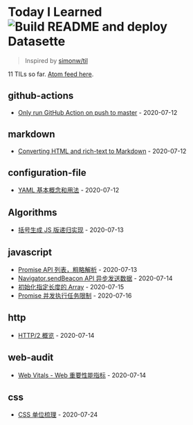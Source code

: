 # Today I Learned ![Build README and deploy Datasette](https://github.com/mopig/til/workflows/Build%20README%20and%20deploy%20Datasette/badge.svg)

> Inspired by [simonw/til](https://github.com/simonw/til)

<!-- count starts -->11<!-- count ends --> TILs so far. <a href="https://til.xiaozhu.dev/til/feed.atom">Atom feed here</a>.

<!-- index starts -->
## github-actions

* [Only run GitHub Action on push to master](https://github.com/mopig/til/blob/master/github-actions/only-master.md) - 2020-07-12

## markdown

* [Converting HTML and rich-text to Markdown](https://github.com/mopig/til/blob/master/markdown/converting-to-markdown.md) - 2020-07-12

## configuration-file

* [YAML 基本概念和用法](https://github.com/mopig/til/blob/master/configuration-file/about-yaml.md) - 2020-07-12

## Algorithms

* [括号生成 JS 版递归实现](https://github.com/mopig/til/blob/master/Algorithms/generate-parentheses.md) - 2020-07-13

## javascript

* [Promise API 列表，粗略解析](https://github.com/mopig/til/blob/master/javascript/promise-api.md) - 2020-07-13
* [Navigator.sendBeacon API 异步发送数据](https://github.com/mopig/til/blob/master/javascript/send-beacon.md) - 2020-07-14
* [初始化指定长度的 Array](https://github.com/mopig/til/blob/master/javascript/init-array.md.md) - 2020-07-15
* [Promise 并发执行任务限制](https://github.com/mopig/til/blob/master/javascript/promise-concurrency.md.md) - 2020-07-16

## http

* [HTTP/2 概览](https://github.com/mopig/til/blob/master/http/http_2.md) - 2020-07-14

## web-audit

* [Web Vitals - Web 重要性能指标](https://github.com/mopig/til/blob/master/web-audit/web-vitals.md) - 2020-07-14

## css

* [CSS 单位梳理](https://github.com/mopig/til/blob/master/css/css-unit.md) - 2020-07-24
<!-- index ends -->
